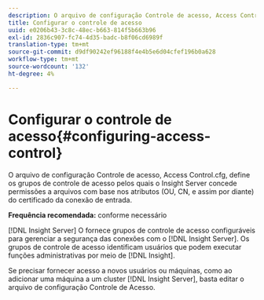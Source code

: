 ```yaml
---
description: O arquivo de configuração Controle de acesso, Access Control.cfg, define os grupos de controle de acesso pelos quais o Insight Server concede permissões a arquivos com base nos atributos (OU, CN, e assim por diante) do certificado da conexão de entrada.
title: Configurar o controle de acesso
uuid: e0206b43-3c8c-48ec-b663-814f5b663b96
exl-id: 2836c907-fc74-4d35-badc-b8f06cd6989f
translation-type: tm+mt
source-git-commit: d9df90242ef96188f4e4b5e6d04cfef196b0a628
workflow-type: tm+mt
source-wordcount: '132'
ht-degree: 4%

---
```


# Configurar o controle de acesso{#configuring-access-control}

O arquivo de configuração Controle de acesso, Access Control.cfg, define os grupos de controle de acesso pelos quais o Insight Server concede permissões a arquivos com base nos atributos (OU, CN, e assim por diante) do certificado da conexão de entrada.

**Frequência recomendada:** conforme necessário

[!DNL Insight Server] O fornece grupos de controle de acesso configuráveis para gerenciar a segurança das conexões com o  [!DNL Insight Server]. Os grupos de controle de acesso identificam usuários que podem executar funções administrativas por meio de [!DNL Insight].

Se precisar fornecer acesso a novos usuários ou máquinas, como ao adicionar uma máquina a um cluster [!DNL Insight Server], basta editar o arquivo de configuração Controle de Acesso.
